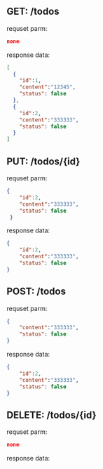 ## GET: /todos
requset parm:
```json
none
```
response data:
```json
[
  {
    "id":1,
    "content":"12345",
    "status": false
  },
  {
    "id":2,
    "content":"333333",
    "status": false
  }
]
```
## PUT: /todos/{id}
requset parm:
```json
{
    "id":2,
    "content":"333333",
    "status": false
 }
```
response data:
```json
{
    "id":2,
    "content":"333333",
    "status": false
}
```
## POST: /todos
requset parm:
```json
{
    "content":"333333",
    "status": false
}
```
response data:
```json
{
    "id":2,
    "content":"333333",
    "status": false
}
```
## DELETE: /todos/{id}
requset parm:
```json
none
```
response data:
```json

```